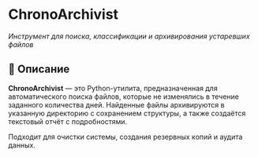 # ChronoArchivist

_Инструмент для поиска, классификации и архивирования устаревших файлов_

## 📝 Описание

**ChronoArchivist** — это Python-утилита, предназначенная для автоматического поиска файлов, которые не изменялись в течение заданного количества дней. Найденные файлы архивируются в указанную директорию с сохранением структуры, а также создаётся текстовый отчёт с подробностями.

Подходит для очистки системы, создания резервных копий и аудита данных.



